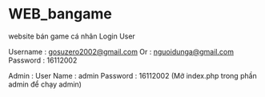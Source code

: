 # WEB_bangame
website bán game cá nhân
Login User

Username : gosuzero2002@gmail.com 
Or : nguoidunga@gmail.com
Password : 16112002

Admin :
User Name : admin
Password : 16112002
(Mở index.php trong phần admin để chạy admin)
